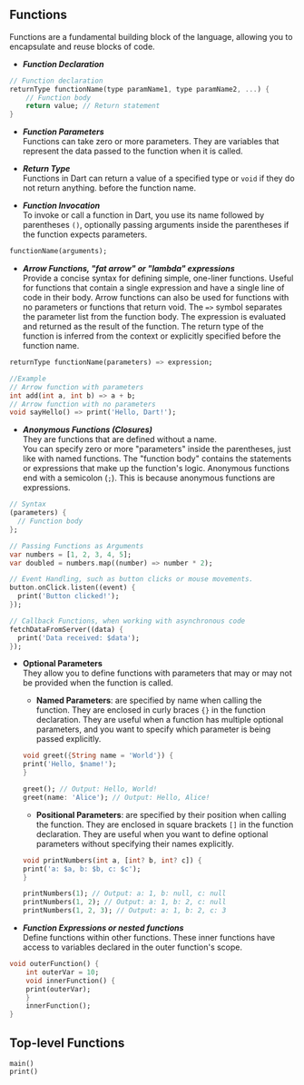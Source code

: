 ## Functions
Functions are a fundamental building block of the language, allowing you to encapsulate and reuse blocks of code.

* **_Function Declaration_**  
```dart
// Function declaration
returnType functionName(type paramName1, type paramName2, ...) {
    // Function body
    return value; // Return statement
}
```

* **_Function Parameters_**  
   Functions can take zero or more parameters. They are variables that represent the data passed to the function when it is called.

* **_Return Type_**  
   Functions in Dart can return a value of a specified type or `void` if they do not return anything.  before the function name.

* **_Function Invocation_**  
   To invoke or call a function in Dart, you use its name followed by parentheses `()`, optionally passing arguments inside the parentheses if the function expects parameters.
```dart
functionName(arguments);
```

* **_Arrow Functions, "fat arrow" or "lambda" expressions_**  
Provide a concise syntax for defining simple, one-liner functions. Useful for functions that contain a single expression and have a single line of code in their body. 
Arrow functions can also be used for functions with no parameters or functions that return void.
The `=>` symbol separates the parameter list from the function body. The expression is evaluated and returned as the result of the function. The return type of the function is inferred from the context or explicitly specified before the function name.
```dart
returnType functionName(parameters) => expression;

//Example
// Arrow function with parameters
int add(int a, int b) => a + b;
// Arrow function with no parameters
void sayHello() => print('Hello, Dart!');
```

* **_Anonymous Functions (Closures)_**  
They are functions that are defined without a name.  
You can specify zero or more "parameters" inside the parentheses, just like with named functions. The "function body" contains the statements or expressions that make up the function's logic. Anonymous functions end with a semicolon (`;`). This is because anonymous functions are expressions. 
```dart
// Syntax
(parameters) {
  // Function body
};

// Passing Functions as Arguments
var numbers = [1, 2, 3, 4, 5];
var doubled = numbers.map((number) => number * 2);

// Event Handling, such as button clicks or mouse movements.
button.onClick.listen((event) {
  print('Button clicked!');
});

// Callback Functions, when working with asynchronous code
fetchDataFromServer((data) {
  print('Data received: $data');
});
```

* **Optional Parameters**  
They allow you to define functions with parameters that may or may not be provided when the function is called.
    * **Named Parameters**: are specified by name when calling the function. They are enclosed in curly braces `{}` in the function declaration. They are useful when a function has multiple optional parameters, and you want to specify which parameter is being passed explicitly.
    ```dart
    void greet({String name = 'World'}) {
    print('Hello, $name!');
    }

    greet(); // Output: Hello, World!
    greet(name: 'Alice'); // Output: Hello, Alice!
    ```
    * **Positional Parameters**: are specified by their position when calling the function. They are enclosed in square brackets `[]` in the function declaration. They are useful when you want to define optional parameters without specifying their names explicitly.  
    ```dart
    void printNumbers(int a, [int? b, int? c]) {
    print('a: $a, b: $b, c: $c');
    }

    printNumbers(1); // Output: a: 1, b: null, c: null
    printNumbers(1, 2); // Output: a: 1, b: 2, c: null
    printNumbers(1, 2, 3); // Output: a: 1, b: 2, c: 3
    ```

* **_Function Expressions or nested functions_**  
   Define functions within other functions. These inner functions have access to variables declared in the outer function's scope.
```dart
void outerFunction() {
    int outerVar = 10;
    void innerFunction() {
    print(outerVar);
    }
    innerFunction();
}
```


## Top-level Functions
`main()`  
`print()`